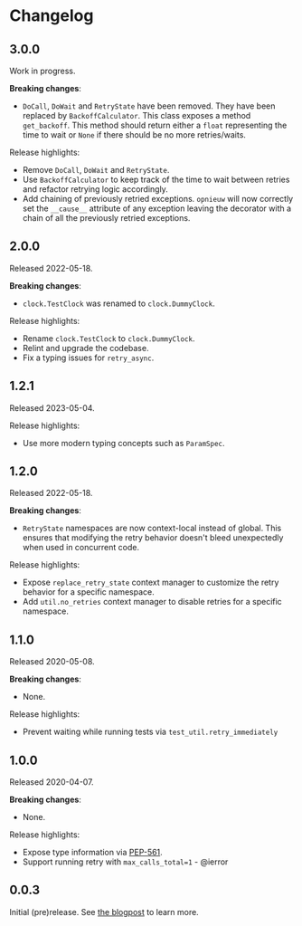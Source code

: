 Changelog
=========

3.0.0
-----

Work in progress.

**Breaking changes**:

- `DoCall`, `DoWait` and `RetryState` have been removed. They have been replaced by
  `BackoffCalculator`. This class exposes a method `get_backoff`. This method should return either
  a `float` representing the time to wait or `None` if there should be no more retries/waits.

Release highlights:

- Remove `DoCall`, `DoWait` and `RetryState`.
- Use `BackoffCalculator` to keep track of the time to wait between retries and refactor
  retrying logic accordingly.
- Add chaining of previously retried exceptions. `opnieuw` will now correctly set the
  `__cause__` attribute of any exception leaving the decorator with a chain of all the
  previously retried exceptions.


2.0.0
-----

Released 2022-05-18.

**Breaking changes**:

- `clock.TestClock` was renamed to `clock.DummyClock`.

Release highlights:

- Rename `clock.TestClock` to `clock.DummyClock`.
- Relint and upgrade the codebase.
- Fix a typing issues for `retry_async`.

1.2.1
-----

Released 2023-05-04.

Release highlights:

- Use more modern typing concepts such as `ParamSpec`.

1.2.0
-----

Released 2022-05-18.

**Breaking changes**:

- `RetryState` namespaces are now context-local instead of global. This ensures that modifying the
  retry behavior doesn't bleed unexpectedly when used in concurrent code.

Release highlights:

- Expose `replace_retry_state` context manager to customize the retry behavior for a specific namespace.
- Add `util.no_retries` context manager to disable retries for a specific namespace.

1.1.0
-----

Released 2020-05-08.

**Breaking changes**:

- None.

Release highlights:

- Prevent waiting while running tests via `test_util.retry_immediately`

1.0.0
-----

Released 2020-04-07.

**Breaking changes**:

- None.

Release highlights:

- Expose type information via [PEP-561](https://www.python.org/dev/peps/pep-0561/).
- Support running retry with `max_calls_total=1` - @ierror

0.0.3
-----

Initial (pre)release. See [the blogpost](https://tech.channable.com/posts/2020-02-05-opnieuw.html) to learn more.

